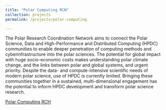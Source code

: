 ```yaml
---
title: "Polar Computing RCN"
collection: projects
permalink: /projects/polar-computing

---
```


The Polar Research Coordination Network aims to connect the Polar Science, Data
and High-Performance and Distributed Computing (HPDC) communities to enable
deeper penetration of computing methods and cyberinfrastructure into the polar
sciences.  The potential for global impact with huge socio-economic costs makes
understanding polar climate change, and the links between polar and global
systems, and urgent priority. Despite the data- and compute-intensive scientific
needs of modern polar science, use of HPDC is currently limited. Bringing these
communities together in a sustained, multi-dimensional engagement has the
potential to inform HPDC development and transform polar science research.

<a href="https://polar-computing.org"><i class="fa fa-github"></i> Polar Computing RCH </a><br>

